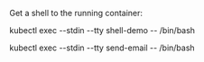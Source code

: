 Get a shell to the running container:

kubectl exec --stdin --tty shell-demo -- /bin/bash

kubectl exec --stdin --tty send-email -- /bin/bash